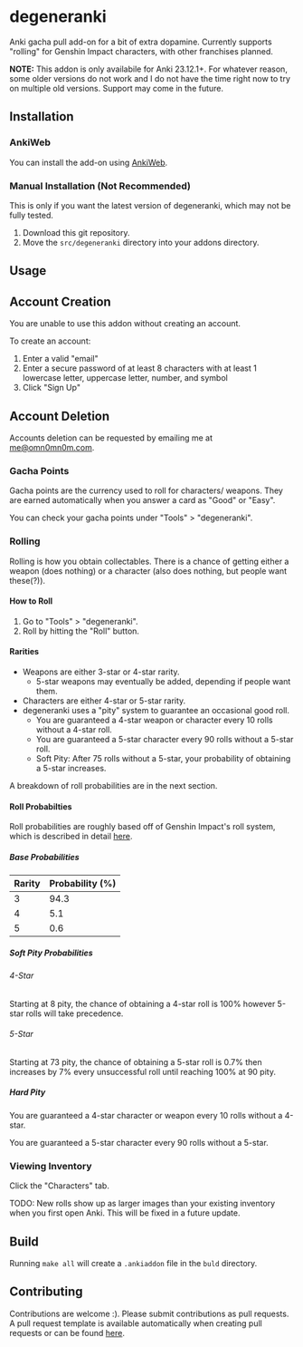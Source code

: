 # degeneranki
Anki gacha pull add-on for a bit of extra dopamine. Currently supports "rolling" for Genshin Impact characters, with other franchises planned.

**NOTE:** This addon is only availabile for Anki 23.12.1+. For whatever reason, some older versions do not work and I do not have the time right now to try on multiple old versions. Support may come in the future.

## Installation
### AnkiWeb
You can install the add-on using [AnkiWeb](https://ankiweb.net/shared/info/651549367).

### Manual Installation (Not Recommended)
This is only if you want the latest version of degeneranki, which may not be fully tested.

1. Download this git repository.
2. Move the `src/degeneranki` directory into your addons directory.

## Usage
## Account Creation
You are unable to use this addon without creating an account.

To create an account:
1. Enter a valid "email"
2. Enter a secure password of at least 8 characters with at least 1 lowercase letter, uppercase letter, number, and symbol
3. Click "Sign Up"

## Account Deletion
Accounts deletion can be requested by emailing me at [me@omn0mn0m.com](mailto:me@omn0mn0m.com).

### Gacha Points
Gacha points are the currency used to roll for characters/ weapons. They are earned automatically when you answer a card as "Good" or "Easy".

You can check your gacha points under "Tools" > "degeneranki".

### Rolling
Rolling is how you obtain collectables. There is a chance of getting either a weapon (does nothing) or a character (also does nothing, but people want these(?)).

#### How to Roll
1. Go to "Tools" > "degeneranki".
2. Roll by hitting the "Roll" button.

#### Rarities
- Weapons are either 3-star or 4-star rarity.
  - 5-star weapons may eventually be added, depending if people want them.
- Characters are either 4-star or 5-star rarity.
- degeneranki uses a "pity" system to guarantee an occasional good roll.
  - You are guaranteed a 4-star weapon or character every 10 rolls without a 4-star roll.
  - You are guaranteed a 5-star character every 90 rolls without a 5-star roll.
  - Soft Pity: After 75 rolls without a 5-star, your probability of obtaining a 5-star increases.

A breakdown of roll probabilities are in the next section.

#### Roll Probabilties
Roll probabilities are roughly based off of Genshin Impact's roll system, which is described in detail [here](https://www.hoyolab.com/article/497840).

##### Base Probabilities
| Rarity | Probability (%) |
|--------|-----------------|
| 3      | 94.3            |
| 4      | 5.1             |
| 5      | 0.6             |

##### Soft Pity Probabilities
###### 4-Star
Starting at 8 pity, the chance of obtaining a 4-star roll is 100% however 5-star rolls will take precedence.

###### 5-Star
Starting at 73 pity, the chance of obtaining a 5-star roll is 0.7% then increases by 7% every unsuccessful roll until reaching 100% at 90 pity.

##### Hard Pity
You are guaranteed a 4-star character or weapon every 10 rolls without a 4-star.

You are guaranteed a 5-star character every 90 rolls without a 5-star.

### Viewing Inventory
Click the "Characters" tab.

TODO: New rolls show up as larger images than your existing inventory when you first open Anki. This will be fixed in a future update.

## Build
Running `make all` will create a `.ankiaddon` file in the `buld` directory.

## Contributing
Contributions are welcome :). Please submit contributions as pull requests. A pull request template is available automatically when creating pull requests or can be found [here](https://github.com/omn0mn0m/degeneranki/blob/main/.github/PULL_REQUEST_TEMPLATE.md).
